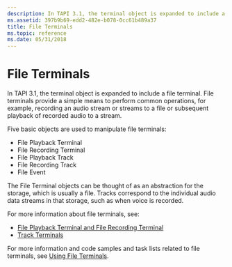 ```yaml
---
description: In TAPI 3.1, the terminal object is expanded to include a file terminal. File terminals provide a simple means to perform common operations, for example, recording an audio stream or streams to a file or subsequent playback of recorded audio to a stream.
ms.assetid: 397b9b69-edd2-482e-b078-0cc61b489a37
title: File Terminals
ms.topic: reference
ms.date: 05/31/2018
---
```


# File Terminals

In TAPI 3.1, the terminal object is expanded to include a file terminal. File terminals provide a simple means to perform common operations, for example, recording an audio stream or streams to a file or subsequent playback of recorded audio to a stream.

Five basic objects are used to manipulate file terminals:

-   File Playback Terminal
-   File Recording Terminal
-   File Playback Track
-   File Recording Track
-   File Event

The File Terminal objects can be thought of as an abstraction for the storage, which is usually a file. Tracks correspond to the individual audio data streams in that storage, such as when voice is recorded.

For more information about file terminals, see:

-   [File Playback Terminal and File Recording Terminal](file-playback-terminal-and-file-recording-terminal.md)
-   [Track Terminals](track-terminals.md)

For more information and code samples and task lists related to file terminals, see [Using File Terminals](using-file-terminals.md).

 

 



